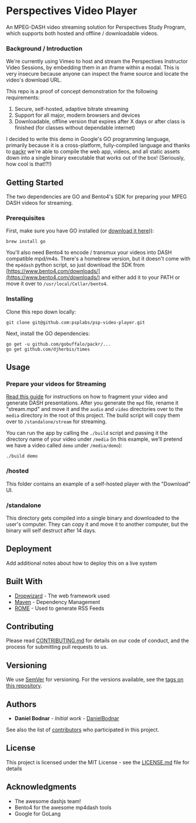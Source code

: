 # Perspectives Video Player

An MPEG-DASH video streaming solution for Perspectives Study Program, which supports both hosted and offline / downloadable videos.

### Background / Introduction

We're currently using Vimeo to host and stream the Perspectives Instructor Video Sessions, by embedding them in an iframe within a modal. This is very insecure because anyone can inspect the frame source and locate the video's download URL.

This repo is a proof of concept demonstration for the following requirements:

 1) Secure, self-hosted, adaptive bitrate streaming
 2) Support for all major, modern browsers and devices
 3) Downloadable, offline version that expires after X days or after class is finished (for classes without dependable internet)

I decided to write this demo in Google's GO programming language, primarily because it is a cross-platform, fully-compiled language and thanks to [packr](https://github.com/gobuffalo/packr) we're able to compile the web app, videos, and all static assets down into a single binary executable that works out of the box! (Seriously, how cool is that!?!)

## Getting Started

The two dependencies are GO and Bento4's SDK for preparing your MPEG DASH videos for streaming.

### Prerequisites

First, make sure you have GO installed (or [download it here](https://golang.org/dl/))):

```
brew install go
```

You'll also need Bento4 to encode / transmux your videos into DASH compatible mpd/m4s. There's a homebrew version, but it doesn't come with the `mp4dash` python script, so just download the SDK from [https://www.bento4.com/downloads/](https://www.bento4.com/downloads/) and either add it to your PATH or move it over to `/usr/local/Cellar/bento4`.


### Installing

Clone this repo down locally:

```
git clone git@github.com:psplabs/psp-video-player.git
```

Next, install the GO dependencies:

```
go get -u github.com/gobuffalo/packr/...
go get github.com/djherbis/times
```


## Usage

### Prepare your videos for Streaming

[Read this guide](https://www.bento4.com/developers/dash/) for instructions on how to fragment your video and generate DASH presentations. After you generate the `mpd` file, rename it "stream.mpd" and move it and the `audio` and `video` directories over to the `media` directory in the root of this project. The build script will copy them over to `/standalone/stream` for streaming.

You can run the app by calling the `./build` script and passing it the directory name of your video under `/media` (in this example, we'll pretend we have a video called `demo` under `/media/demo`):

```
./build demo
```

### /hosted

This folder contains an example of a self-hosted player with the "Download" UI.

### /standalone

This directory gets compiled into a single binary and downloaded to the user's computer. They can copy it and move it to another computer, but the binary will self destruct after 14 days.

## Deployment

Add additional notes about how to deploy this on a live system

## Built With

* [Dropwizard](http://www.dropwizard.io/1.0.2/docs/) - The web framework used
* [Maven](https://maven.apache.org/) - Dependency Management
* [ROME](https://rometools.github.io/rome/) - Used to generate RSS Feeds

## Contributing

Please read [CONTRIBUTING.md](https://gist.github.com/PurpleBooth/b24679402957c63ec426) for details on our code of conduct, and the process for submitting pull requests to us.

## Versioning

We use [SemVer](http://semver.org/) for versioning. For the versions available, see the [tags on this repository](https://github.com/your/project/tags).

## Authors

* **Daniel Bodnar** - *Initial work* - [DanielBodnar](https://github.com/DanielBodnar)

See also the list of [contributors](https://github.com/your/project/contributors) who participated in this project.

## License

This project is licensed under the MIT License - see the [LICENSE.md](LICENSE.md) file for details

## Acknowledgments

* The awesome dashjs team!
* Bento4 for the awesome mp4dash tools
* Google for GoLang
